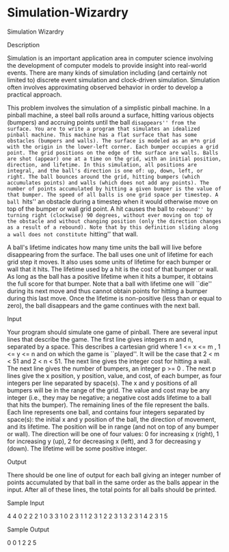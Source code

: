 # Simulation-Wizardry

Simulation Wizardry

Description

Simulation is an important application area in computer science involving the development of computer models to provide insight into real-world events. There are many kinds of simulation including (and certainly not limited to) discrete event simulation and clock-driven simulation. Simulation often involves approximating observed behavior in order to develop a practical approach.

This problem involves the simulation of a simplistic pinball machine. In a pinball machine, a steel ball rolls around a surface, hitting various objects (bumpers) and accruing points until the ball ``disappears'' from the surface.
You are to write a program that simulates an idealized pinball machine. This machine has a flat surface that has some obstacles (bumpers and walls). The surface is modeled as an m*n grid with the origin in the lower-left corner. Each bumper occupies a grid point. The grid positions on the edge of the surface are walls. Balls are shot (appear) one at a time on the grid, with an initial position, direction, and lifetime. In this simulation, all positions are integral, and the ball's direction is one of: up, down, left, or right. The ball bounces around the grid, hitting bumpers (which accumulates points) and walls (which does not add any points). The number of points accumulated by hitting a given bumper is the value of that bumper. The speed of all balls is one grid space per timestep. A ball ``hits'' an obstacle during a timestep when it would otherwise move on top of the bumper or wall grid point. A hit causes the ball to ``rebound'' by turning right (clockwise) 90 degrees, without ever moving on top of the obstacle and without changing position (only the direction changes as a result of a rebound). Note that by this definition sliding along a wall does not constitute ``hitting'' that wall.

A ball's lifetime indicates how many time units the ball will live before disappearing from the surface. The ball uses one unit of lifetime for each grid step it moves. It also uses some units of lifetime for each bumper or wall that it hits. The lifetime used by a hit is the cost of that bumper or wall. As long as the ball has a positive lifetime when it hits a bumper, it obtains the full score for that bumper. Note that a ball with lifetime one will ``die'' during its next move and thus cannot obtain points for hitting a bumper during this last move. Once the lifetime is non-positive (less than or equal to zero), the ball disappears and the game continues with the next ball.

Input

Your program should simulate one game of pinball. There are several input lines that describe the game. The first line gives integers m and n, separated by a space. This describes a cartesian grid where 1 <= x <= m , 1 <= y <= n and on which the game is ``played''. It will be the case that 2 < m < 51 and 2 < n < 51. The next line gives the integer cost for hitting a wall. The next line gives the number of bumpers, an integer p >= 0 . The next p lines give the x position, y position, value, and cost, of each bumper, as four integers per line separated by space(s). The x and y positions of all bumpers will be in the range of the grid. The value and cost may be any integer (i.e., they may be negative; a negative cost adds lifetime to a ball that hits the bumper). The remaining lines of the file represent the balls. Each line represents one ball, and contains four integers separated by space(s): the initial x and y position of the ball, the direction of movement, and its lifetime. The position will be in range (and not on top of any bumper or wall). The direction will be one of four values: 0 for increasing x (right), 1 for increasing y (up), 2 for decreasing x (left), and 3 for decreasing y (down). The lifetime will be some positive integer.

Output

There should be one line of output for each ball giving an integer number of points accumulated by that ball in the same order as the balls appear in the input. After all of these lines, the total points for all balls should be printed.

Sample Input

4 4
0
2
2 2 1 0
3 3 1 0
2 3 1 1
2 3 1 2
2 3 1 3
2 3 1 4
2 3 1 5

Sample Output

0
0
1
2
2
5
